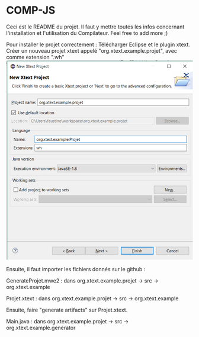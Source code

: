 # COMP-JS

Ceci est le README du projet. Il faut y mettre toutes les infos concernant l'installation et l'utilisation du Compilateur.
Feel free to add more ;)

Pour installer le projet correctement :
Télécharger Eclipse et le plugin xtext.
Créer un nouveau projet xtext appelé "org.xtext.example.projet", avec comme extension ".wh" 
![alt text](new_project.png)

Ensuite, il faut importer les fichiers donnés sur le github :


GenerateProjet.mwe2 : dans org.xtext.example.projet -> src -> org.xtext.example 


Projet.xtext : dans org.xtext.example.projet -> src -> org.xtext.example 


Ensuite, faire "generate artifacts" sur Projet.xtext. 


Main.java : dans org.xtext.example.projet -> src -> org.xtext.example.generator